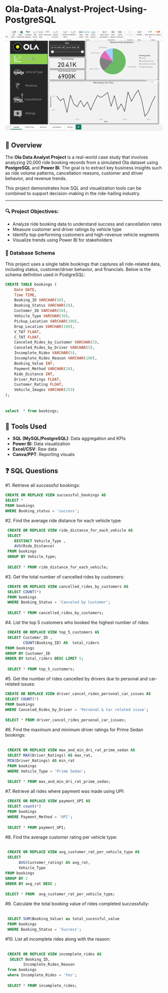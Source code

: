 # Ola-Data-Analyst-Project-Using-PostgreSQL
![Ola Logo](https://github.com/Nitish-Das12/Ola-Data-Analyst-Project/blob/main/ola%20dastboard%20ss.png)

## 📌 Overview

The **Ola Data Analyst Project** is a real-world case study that involves analyzing 20,000 ride booking records from a simulated Ola dataset using **PostgreSQL** and **Power BI**. The goal is to extract key business insights such as ride volume patterns, cancellation reasons, customer and driver behavior, and revenue trends.

This project demonstrates how SQL and visualization tools can be combined to support decision-making in the ride-hailing industry.

---

### 🔍 Project Objectives:

- Analyze ride booking data to understand success and cancellation rates
- Measure customer and driver ratings by vehicle type
- Identify top-performing customers and high-revenue vehicle segments
- Visualize trends using Power BI for stakeholders


### 🧱 Database Schema
This project uses a single table bookings that captures all ride-related data, including status, customer/driver behavior, and financials. Below is the schema definition used in PostgreSQL:

```sql
CREATE TABLE bookings (
    Date DATE,
    Time TIME,
    Booking_ID VARCHAR(50),
    Booking_Status VARCHAR(20),
    Customer_ID VARCHAR(50),
    Vehicle_Type VARCHAR(30),
    Pickup_Location VARCHAR(100),
    Drop_Location VARCHAR(100),
    V_TAT FLOAT,
    C_TAT FLOAT,
    Canceled_Rides_by_Customer VARCHAR(5), 
    Canceled_Rides_by_Driver VARCHAR(5),  
    Incomplete_Rides VARCHAR(5),           
    Incomplete_Rides_Reason VARCHAR(100),
    Booking_Value INT,
    Payment_Method VARCHAR(20),
    Ride_Distance INT,
    Driver_Ratings FLOAT,
    Customer_Rating FLOAT,
    Vehicle_Images VARCHAR(255) 
);

              
select  * from bookings;
```
## 🧰 Tools Used

- **SQL (MySQL/PostgreSQL)**: Data aggregation and KPIs
- **Power BI**: Data visualization
- **Excel/CSV**: Raw data
- **Canva/PPT**: Reporting visuals

## ❓ SQL Questions

#1. Retrieve all successful bookings:

```sql
CREATE OR REPLACE VIEW successful_bookings AS
SELECT * 
FROM bookings
WHERE Booking_status = 'success';

```

#2. Find the average ride distance for each vehicle type:

```sql
 CREATE OR REPLACE VIEW ride_distance_for_each_vehicle AS
 SELECT 
	DISTINCT Vehicle_Type , 
	AVG(Ride_Distance)
 FROM bookings
 GROUP BY Vehicle_type;
 
 SELECT * FROM ride_distance_for_each_vehicle;

```

#3. Get the total number of cancelled rides by customers:

```sql
 CREATE OR REPLACE VIEW cancelled_rides_by_customers AS
 SELECT COUNT(*)
 FROM bookings
 WHERE Booking_Status = 'Canceled by Customer';
 
 SELECT * FROM cancelled_rides_by_customers; 

```

#4. List the top 5 customers who booked the highest number of rides:

```sql
 CREATE OR REPLACE VIEW top_5_customers AS
 SELECT Customer_ID ,
        COUNT(Booking_ID) AS  total_riders 
FROM bookings
GROUP BY Customer_ID
ORDER BY total_riders DESC LIMIT 5;        
 
 SELECT * FROM top_5_customers;

```
#5. Get the number of rides cancelled by drivers due to personal and car-related issues:

```sql
CREATE OR REPLACE VIEW driver_cancel_rides_personal_car_issues AS
SELECT COUNT(*) 
FROM bookings
WHERE Canceled_Rides_by_Driver = 'Personal & Car related issue';
  
SELECT * FROM driver_cancel_rides_personal_car_issues;

  ```
#6. Find the maximum and minimum driver ratings for Prime Sedan bookings:

```sql

 CREATE OR REPLACE VIEW max_and_min_dri_rat_prime_sedan AS
 SELECT MAX(Driver_Ratings) AS max_rat,
 MIN(Driver_Ratings) AS min_rat
 FROM bookings
 WHERE Vehicle_Type = 'Prime Sedan';
 
 SELECT * FROM max_and_min_dri_rat_prime_sedan;

```

#7. Retrieve all rides where payment was made using UPI:

```sql
 CREATE OR REPLACE VIEW payment_UPI AS
 SELECT count(*)
 FROM bookings
 WHERE Payment_Method = 'UPI';
 
 SELECT * FROM payment_UPI;

```

#8. Find the average customer rating per vehicle type:

```sql

 CREATE OR REPLACE VIEW avg_customer_rat_per_vehicle_type AS
 SELECT 
      AVG(Customer_rating) AS avg_rat,
      Vehicle_Type
FROM bookings
GROUP BY 2
ORDER BY avg_rat DESC ;
 
SELECT * FROM  avg_customer_rat_per_vehicle_type;

```

#9. Calculate the total booking value of rides completed successfully:

```sql

 SELECT SUM(Booking_Value) as total_sucessful_value
 FROM bookings
 WHERE Booking_Status = 'Success';
 ```
#10. List all incomplete rides along with the reason:

```sql

 CREATE OR REPLACE VIEW incomplete_rides AS
  SELECT Booking_ID,
		Incomplete_Rides_Reason
 from bookings
 where Incomplete_Rides = 'Yes';
 
 SELECT * FROM incomplete_rides;
```




















